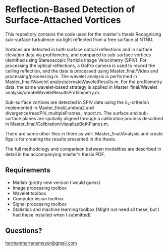 # Reflection-Based Detection of Surface-Attached Vortices

This repository contains the code used for the master's thesis Recognising sub-surface turbulence via light reflected from a free surface at NTNU.

Vortices are detected in both surface optical reflections and in surface elevation data via profilometry, and compared to sub-surface vortices identified using Stereoscopic Particle Image Velocimetry (SPIV). For processing the optical reflections, a GoPro camera is used to record the ceiling reflection, and the data is processed using Master_final/Video and processing/processing.m. The wavelet analysis is performed in Master_final/Wavelet analysis/createWaveletResults.m. For the profilometry data, the same wavelet-based strategy is applied in Master_final/Wavelet analysis/createWaveletResultsProfilometry.m.

Sub-surface vortices are detected in SPIV data using the λ₂-criterion implemented in Master_final/Lambda2 and divergence/readPIV_multipleFrames_import.m. The surface and sub-surface planes are spatially aligned through a calibration process described in Master_final/Calibration/visualizeBothPlanes.m.

There are some other files in there as well. Master_final/Analysis and create figs is for creating the results presented in the thesis.

The full methodology and comparison between modalities are described in detail in the accompanying master's thesis PDF.

## Requirements

- Matlab (pretty new version I would guess)
- Image processing toolbox
- Wavelet toolbox
- Computer vision toolbox
- Signal processing toolbox
- Statistics and machine learning toolbox
(Might not need all these, but I had these installed when I submitted)

## Questions?

hermanmartensmeyer@gmail.com
